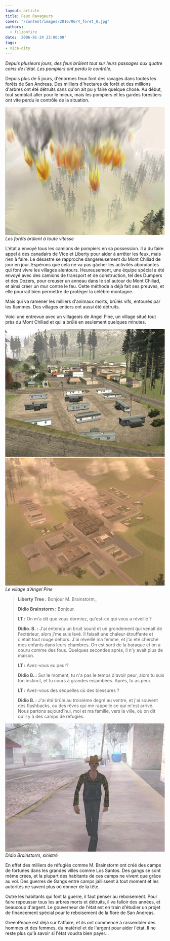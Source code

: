 ```yaml
---
layout: article
title: Feux Ravageurs
cover: "/content/images/2016/06/4_foret_0.jpg"
authors:
  - filzonfire
date: '2006-01-24 23:00:00'
tags:
- vice-city
---
```


_Depuis plusieurs jours, des feux brûlent tout sur leurs passages aux quatre coins de l'état. Les pompiers ont perdu le contrôle._

Depuis plus de 5 jours, d'énormes feux font des ravages dans toutes les forêts de San Andreas. Des milliers d'hectares de forêt et des millions d'arbres ont été détruits sans qu'on ait pu y faire quelque chose. Au début, tout semblait aller pour le mieux, mais les pompiers et les gardes forestiers ont vite perdu le contrôle de la situation.

![Les forêts brûlent à toute vitesse](/content/images/2005/01/4_foretfeu.jpg)
_Les forêts brûlent à toute vitesse_

L'état a envoyé tous les camions de pompiers en sa possession. Il a du faire appel à des canadairs de Vice et Liberty pour aider à arrêter les feux, mais rien à faire. Le désastre se rapproche dangereusement du Mont Chiliad de jour en jour. Espérons que cela ne va pas gâcher les activités abondantes qui font vivre les villages alentours. Heureusement, une équipe spécial a été envoyé avec des camions de transport et de construction, tel des Dumpers et des Dozers, pour creuser un anneau dans le sol autour du Mont Chiliad, et ainsi créer un mur contre le feu. Cette méthode a déjà fait ses preuves, et elle pourrait bien permettre de protéger la célèbre montagne.

Mais qui va ramener les milliers d'animaux morts, brûlés vifs, entourés par les flammes. Des villages entiers ont aussi été détruits.

Voici une entrevue avec un villageois de Angel Pine, un village situé tout près du Mont Chiliad et qui a brûlé en seulement quelques minutes.

![](/content/images/2005/01/4_angelpine.jpg)
![Le village d'Angel Pine](/content/images/2005/01/4_angelpine_haut.jpg)
_Le village d'Angel Pine_

> **Liberty Tree :** Bonjour M. Brainstorm\_
> 
> **Didio Brainstorm :** Bonjour.
> 
> **LT :** On m'a dit que vous dormiez, qu'est-ce qui vous a réveillé ?
> 
> **Didio. B. :** J'ai entendu un bruit sourd et un grondement qui venait de l'extérieur, alors j'me suis levé. Il faisait une chaleur étouffante et c'était tout rouge dehors. J'ai réveillé ma femme, et j'ai été cherché mes enfants dans leurs chambres. On est sorti de la baraque et on a couru comme des fous. Quelques secondes après, il n'y avait plus de maison.
> 
> **LT :** Avez-vous eu peur?
> 
> **Didio B. :** Sur le moment, tu n'a pas le temps d'avoir peur, alors tu suis ton instinct, et tu cours à grandes enjambées. Après, tu as peur.
> 
> **LT :** Avez-vous des séquelles où des blessures ?
> 
> **Didio B. :** J'ai été brûlé au troisième degré au ventre, et j'ai souvent des flashbacks, ou des rêves qui me rappelle ce qui m'est arrivé. Nous partons aujourd'hui, moi et ma famille, vers la ville, où on dit qu'il y à des camps de réfugiés.

![Didio Brainstorm, sinistré](/content/images/2005/01/4_homme.jpg)
_Didio Brainstorm, sinistré_

En effet des milliers de réfugiés comme M. Brainstorm ont créé des camps de fortunes dans les grandes villes comme Los Santos. Des gangs se sont même crées, et la plupart des habitants de ces camps ne vivent que grâce au vol. Des guerres de Gangs entre camps jaillissent à tout moment et les autorités ne savent plus où donner de la tête.

Outre les habitants qui font la guerre, il faut penser au reboisement. Pour faire repousser tous les arbres morts et détruits, il va falloir des années, et beaucoup d'argent. Le gouverneur de l'état est en train d'étudier un projet de financement spécial pour le reboisement de la flore de San Andreas.

GreenPeace est déjà sur l'affaire, et ils ont commencé à rassembler des hommes et des femmes, du matériel et de l'argent pour aider l'état. Il ne reste plus qu'à savoir si l'état voudra bien payer...